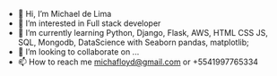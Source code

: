 - 👋 Hi, I’m Michael de Lima
- 👀 I’m interested in Full stack developer
- 🌱 I’m currently learning Python, Django, Flask, AWS, HTML CSS JS, SQL, Mongodb, DataScience with Seaborn pandas, matplotlib;
- 💞️ I’m looking to collaborate on ...
- 📫 How to reach me michafloyd@gmail.com or +5541997765334

<!---
MykleBR/MykleBR is a ✨ special ✨ repository because its `README.md` (this file) appears on your GitHub profile.
You can click the Preview link to take a look at your changes.
--->
